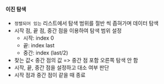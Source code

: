 #### 이진 탐색

+ `정렬되어 있는` 리스트에서 탐색 범위를 절반 씩 좁혀가며 데이터 탐색
+ 시작 점, 끝 점, 중간 점을 이용하여 탐색 범위 설정
  + 시작: index 0
  + 끝: index last
  + 중간: index (last/2)
+ 찾는 값< 중간 점의 값 => 중간 점 포함 오른쪽 탐색 안 함
+ 시작, 끝, 중간 점을 설정하고 대소 여부 판단
+ 시작 점과 중간 점이 같을 때 종료